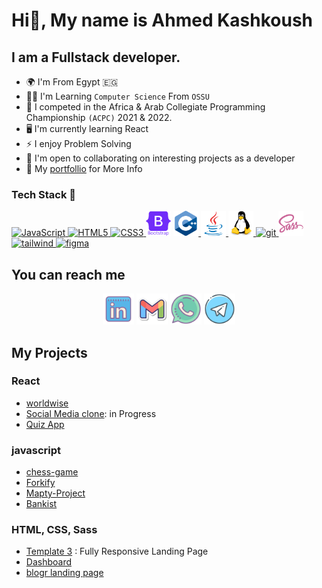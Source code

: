 

Hi👋, My name is  Ahmed Kashkoush
========================================================================================================================================

I am  a  Fullstack developer.
--------------------------

*   🌍  I'm From  Egypt 🇪🇬 
*   🧑‍🎓 I'm Learning `Computer Science` From `OSSU`
*   🌱 I competed in the Africa & Arab Collegiate Programming Championship `(ACPC)` 2021 & 2022.
*   🖥️ I'm  currently learning React
*   ⚡ I enjoy Problem Solving
*   🤝  I'm open to collaborating on interesting projects as a developer
*   🌆 My [portfollio](https://portfollio-beige.vercel.app/) for More Info 

### 	Tech Stack 🚀

<a href="https://developer.mozilla.org/en-US/docs/Web/JavaScript" target="_blank" rel="noreferrer"> <img src="https://raw.githubusercontent.com/danielcranney/readme-generator/main/public/icons/skills/javascript-colored.svg" width="36" height="36" alt="JavaScript" /></a><a href="https://developer.mozilla.org/en-US/docs/Glossary/HTML5" target="_blank" rel="noreferrer"> <img src="https://raw.githubusercontent.com/danielcranney/readme-generator/main/public/icons/skills/html5-colored.svg" width="36" height="36" alt="HTML5" /></a><a href="https://www.w3.org/TR/CSS/#css" target="_blank" rel="noreferrer"> <img src="https://raw.githubusercontent.com/danielcranney/readme-generator/main/public/icons/skills/css3-colored.svg" width="36" height="36" alt="CSS3" /></a><a href="https://getbootstrap.com" target="_blank" rel="noreferrer"> <img src="https://raw.githubusercontent.com/devicons/devicon/master/icons/bootstrap/bootstrap-plain-wordmark.svg" alt="bootstrap" width="40" height="40"/></a> <a href="https://www.w3schools.com/cpp/" target="_blank" rel="noreferrer"> <img src="https://raw.githubusercontent.com/devicons/devicon/master/icons/cplusplus/cplusplus-original.svg" alt="cplusplus" width="40" height="40"/></a><a href="https://www.java.com" target="_blank" rel="noreferrer"> <img src="https://raw.githubusercontent.com/devicons/devicon/master/icons/java/java-original.svg" alt="java" width="40" height="40"/></a><a href="https://www.linux.org/" target="_blank" rel="noreferrer"> <img src="https://raw.githubusercontent.com/devicons/devicon/master/icons/linux/linux-original.svg" alt="linux" width="40" height="40"/></a><a href="https://git-scm.com/" target="_blank" rel="noreferrer"> <img src="https://www.vectorlogo.zone/logos/git-scm/git-scm-icon.svg" alt="git" width="40" height="40"/></a><a href="https://sass-lang.com" target="_blank" rel="noreferrer"> <img src="https://raw.githubusercontent.com/devicons/devicon/master/icons/sass/sass-original.svg" alt="sass" width="40" height="40"/></a><a href="https://tailwindcss.com/" target="_blank" rel="noreferrer"> <img src="https://www.vectorlogo.zone/logos/tailwindcss/tailwindcss-icon.svg" alt="tailwind" width="40" height="40"/><a href="https://www.figma.com/" target="_blank" rel="noreferrer"> <img src="https://www.vectorlogo.zone/logos/figma/figma-icon.svg" alt="figma" width="40" height="40"/></a></a>

## You can reach me 

<p align="center">
		<a href="https://www.linkedin.com/in/ahmed-kashkoush-9658a9265/"><img src="https://github.com/Ahmed-Elmoslmany/Ahmed-Elmoslmany/raw/main/icons/linkedin.svg" alt="LinkedIn" width="50px" title="linkedin"/></a>
	<a href="mailto:ahmedkashkoush464@gmail.com"><img img src="https://github.com/Ahmed-Elmoslmany/Ahmed-Elmoslmany/raw/main/icons/gmail.svg" alt="Gmail" title="gmail" width="50px"/></a>
	<a href="https://wa.me/01000976038"><img src="https://github.com/Ahmed-Elmoslmany/Ahmed-Elmoslmany/raw/main/icons/whatsapp.svg" alt="Whatsapp" title="whatsapp" width="50px"/></a>
	<a href="https://t.me/AHMED_KASHKOUSH"><img src="https://github.com/ahmad-kashkoush/ahmad-kashkoush/blob/main/telegram.svg" alt="Telegram" title="Telegram" width="50px"/></a>
</p>


## My Projects

### React

- [worldwise](https://github.com/ahmad-kashkoush/worldwise)
- [Social Media clone](https://github.com/ahmad-kashkoush/social-media-clone): in Progress
- [Quiz App](https://github.com/ahmad-kashkoush/react-quiz)

### javascript

- [chess-game](https://github.com/ahmad-kashkoush/Chess-Game)
- [Forkify](https://github.com/ahmad-kashkoush/Forkify-v2)
- [Mapty-Project](https://github.com/ahmad-kashkoush/Mapty-Project)
- [Bankist](https://github.com/ahmad-kashkoush/Bankist-Website)

### HTML, CSS, Sass

- [Template 3](https://github.com/ahmad-kashkoush/Kashkoush-Template) : Fully Responsive Landing Page
- [Dashboard](https://github.com/ahmad-kashkoush/Dashboard)
- [blogr landing page](https://github.com/ahmad-kashkoush/blogr-landing-page)
